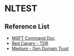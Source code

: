 # NLTEST 

## Reference List
- [MSFT Command Doc](ttps://learn.microsoft.com/en-us/previous-versions/windows/it-pro/windows-server-2012-r2-and-2012/cc731935(v=ws.11))
- [Red Canary - TDR](https://redcanary.com/threat-detection-report/techniques/domain-trust-discovery/)
- [Medium - Gen Domain Trust](https://harmj0y.medium.com/a-guide-to-attacking-domain-trusts-ef5f8992bb9d)